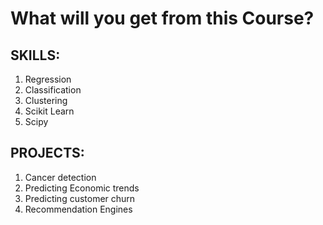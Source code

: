 # What will you get from this Course?

## SKILLS:
1. Regression
2. Classification
3. Clustering 
4. Scikit Learn
5. Scipy

## PROJECTS:
1. Cancer detection
2. Predicting Economic trends
3. Predicting customer churn
4. Recommendation Engines
